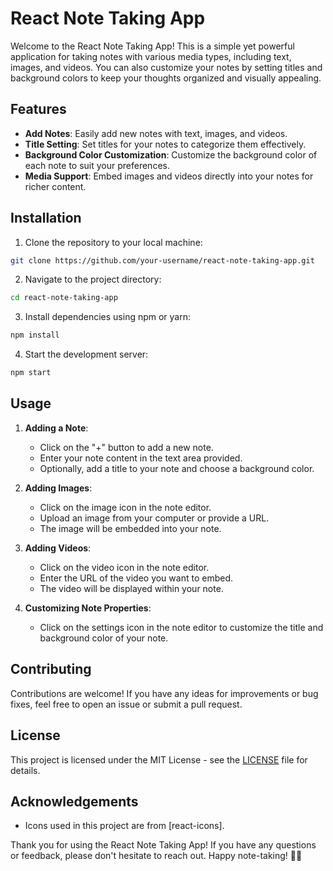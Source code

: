 # React Note Taking App

Welcome to the React Note Taking App! This is a simple yet powerful application for taking notes with various media types, including text, images, and videos. You can also customize your notes by setting titles and background colors to keep your thoughts organized and visually appealing.

## Features

- **Add Notes**: Easily add new notes with text, images, and videos.
- **Title Setting**: Set titles for your notes to categorize them effectively.
- **Background Color Customization**: Customize the background color of each note to suit your preferences.
- **Media Support**: Embed images and videos directly into your notes for richer content.

## Installation

1. Clone the repository to your local machine:

```bash
git clone https://github.com/your-username/react-note-taking-app.git
```

2. Navigate to the project directory:

```bash
cd react-note-taking-app
```

3. Install dependencies using npm or yarn:

```bash
npm install

```

4. Start the development server:

```bash
npm start
```

## Usage

1. **Adding a Note**:
   - Click on the "+" button to add a new note.
   - Enter your note content in the text area provided.
   - Optionally, add a title to your note and choose a background color.

2. **Adding Images**:
   - Click on the image icon in the note editor.
   - Upload an image from your computer or provide a URL.
   - The image will be embedded into your note.

3. **Adding Videos**:
   - Click on the video icon in the note editor.
   - Enter the URL of the video you want to embed.
   - The video will be displayed within your note.

4. **Customizing Note Properties**:
   - Click on the settings icon in the note editor to customize the title and background color of your note.

## Contributing

Contributions are welcome! If you have any ideas for improvements or bug fixes, feel free to open an issue or submit a pull request.

## License

This project is licensed under the MIT License - see the [LICENSE](LICENSE) file for details.

## Acknowledgements

- Icons used in this project are from [react-icons].
  
Thank you for using the React Note Taking App! If you have any questions or feedback, please don't hesitate to reach out. Happy note-taking! 📝✨